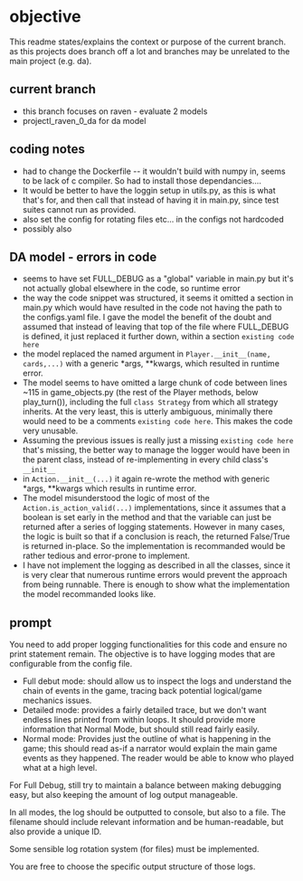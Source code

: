 # objective

This readme states/explains the context or purpose of the current branch. as this projects does branch off a lot and branches may be unrelated to the main project (e.g. da).

## current branch
- this branch focuses on raven - evaluate 2 models
- projectl_raven_0_da for da model

## coding notes
- had to change the Dockerfile -- it wouldn't build with numpy in, seems to be lack of c compiler. So had to install those dependancies....
- It would be better to have the loggin setup in utils.py, as this is what that's for, and then call that instead of having it in main.py, since test suites cannot run as provided.
- also set the config for rotating files etc... in the configs not hardcoded
- possibly also 

## DA model - errors in code
- seems to have set FULL_DEBUG as a "global" variable in main.py but it's not actually global elsewhere in the code, so runtime error
- the way the code snippet was structured, it seems it omitted a section in main.py which would have resulted in the code not having the path to the configs.yaml file. I gave the model the benefit of the doubt and assumed that instead of leaving that top of the file where FULL_DEBUG is defined, it just replaced it further down, within a section `existing code here`
- the model replaced the named argument in `Player.__init__(name, cards,...)` with a generic *args, **kwargs, which resulted in runtime error.
- The model seems to have omitted a large chunk of code between lines ~115 in game_objects.py (the rest of the Player methods, below play_turn()), including the full `class Strategy` from which all strategy inherits. At the very least, this is utterly ambiguous, minimally there would need to be a comments `existing code here`. This makes the code very unusable.
- Assuming the previous issues is really just a missing `existing code here` that's missing, the better way to manage the logger would have been in the parent class, instead of re-implementing in every child class's `__init__`
- in `Action.__init__(...)` it again re-wrote the method with generic *args, **kwargs which results in runtime error.
- The model misunderstood the logic of most of the `Action.is_action_valid(...)` implementations, since it assumes that a boolean is set early in the method and that the variable can just be returned after a series of logging statements. However in many cases, the logic is built so that if a conclusion is reach, the returned False/True is returned in-place. So the implementation is recommanded would be rather tedious and error-prone to implement.
- I have not implement the logging as described in all the classes, since it is very clear that numerous runtime errors would prevent the approach from being runnable. There is enough to show what the implementation the model recommanded looks like.

## prompt

You need to add proper logging functionalities for this code and ensure no print statement remain.  The objective is to have logging modes that are configurable from the config file.

- Full debut mode: should allow us to inspect the logs and understand the chain of events in the game, tracing back potential logical/game mechanics issues.
- Detailed mode: provides a fairly detailed trace, but we don't want endless lines printed from within loops. It should provide more information that Normal Mode, but should still read fairly easily.
- Normal mode: Provides just the outline of what is happening in the game; this should read as-if a narrator would explain the main game events as they happened. The reader would be able to know who played what at a high level.

For Full Debug, still try to maintain a balance between making debugging easy, but also keeping the amount of log output manageable.

In all modes, the log should be outputted to console, but also to a file. The filename should include relevant information and be human-readable, but also provide a unique ID.

Some sensible log rotation system (for files) must be implemented.

You are free to choose the specific output structure of those logs.
